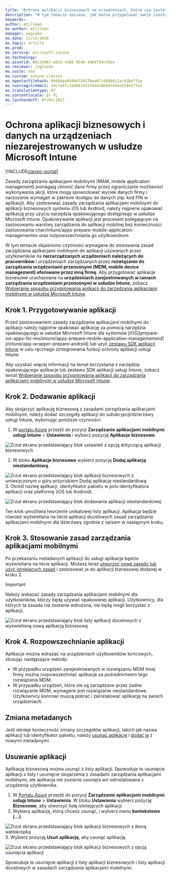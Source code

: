 ```yaml
---
title: "Ochrona aplikacji biznesowych na urządzeniach, które nie zostały zarejestrowane"
description: "W tym temacie opisano, jak można przygotować swoje niestandardowe aplikacje biznesowe, aby mogły stosować zasady zarządzania aplikacjami mobilnymi, co może pomóc w uniknięciu utraty danych."
keywords: 
author: mtillman
ms.author: mtillman
manager: angrobe
ms.date: 11/14/2016
ms.topic: article
ms.prod: 
ms.service: microsoft-intune
ms.technology: 
ms.assetid: 00219467-a62e-43b6-954b-3084f54c45ba
ms.reviewer: joglocke
ms.suite: ems
ms.custom: intune-classic
ms.openlocfilehash: 0b09daa05db673817bea67cd8b88c2ac63be7f1e
ms.sourcegitcommit: 34cfebfc1d8b81032f4d41869d74dda559e677e2
ms.translationtype: HT
ms.contentlocale: pl-PL
ms.lasthandoff: 07/01/2017
---
```

# <a name="protect-line-of-business-apps-and-data-on-devices-that-are-not-enrolled-in-microsoft-intune"></a>Ochrona aplikacji biznesowych i danych na urządzeniach niezarejestrowanych w usłudze Microsoft Intune

[!INCLUDE[classic-portal](../includes/classic-portal.md)]

Zasady zarządzania aplikacjami mobilnymi (MAM, mobile application management) pomagają chronić dane firmy przez ograniczanie możliwości wykonywania akcji, które mogą spowodować wyciek danych firmy i narzucenie wymagań w zakresie dostępu do danych (np. kod PIN w aplikacji). Aby zastosować zasady zarządzania aplikacjami mobilnymi do aplikacji biznesowych systemu iOS lub Android, należy najpierw opakować aplikację przy użyciu narzędzia opakowującego dostępnego w usłudze Microsoft Intune. Opakowywanie aplikacji jest procesem polegającym na zastosowaniu warstwy zarządzania do aplikacji mobilnej bez konieczności zastosowania chan/intune/apps-prepare-mobile-application-managementes oraz rozpowszechniania go użytkownikom.  

W tym temacie objaśniono czynności wymagane do stosowania zasad zarządzania aplikacjami mobilnymi do aplikacji używanych przez użytkowników na **niezarządzanych urządzeniach należących do pracowników** i urządzeniach zarządzanych przez **rozwiązanie do zarządzania urządzeniami przenośnymi (MDM, mobile device management) oferowane przez inną firmę**.  Aby przygotować aplikacje biznesowe uruchamiane na **urządzeniach zarejestrowanych w ramach zarządzania urządzeniami przenośnymi w usłudze Intune**, zobacz [Wybieranie sposobu przygotowania aplikacji do zarządzania aplikacjami mobilnymi w usłudze Microsoft Intune](/intune/apps-prepare-mobile-application-management).


##  <a name="step-1-prepare-the-app"></a>Krok 1. Przygotowywanie aplikacji

Przed zastosowaniem zasady zarządzania aplikacjami mobilnymi do aplikacji należy najpierw opakować aplikację za pomocą narzędzia opakowującego w usłudze Microsoft Intune dla systemów [iOS](prepare-ios-apps-for-mo/intune/apps-prepare-mobile-application-managementoid](/intune/app-wrapper-prepare-android) lub użyć [zestawu SDK aplikacji Intune](/intune/app-sdk) w celu ręcznego zintegrowania funkcji ochrony aplikacji usługi Intune.

Aby uzyskać więcej informacji na temat korzystania z narzędzia opakowującego aplikacje lub zestawu SDK aplikacji usługi Intune, zobacz temat [Wybieranie sposobu przygotowania aplikacji do zarządzania aplikacjami mobilnymi w usłudze Microsoft Intune](/intune/apps-prepare-mobile-application-management).

## <a name="step-2-add-the-app"></a>Krok 2. Dodawanie aplikacji

Aby skojarzyć aplikację biznesową z zasadami zarządzania aplikacjami mobilnymi, należy dodać szczegóły aplikacji do subskrypcji/dzierżawy usługi Intune, wykonując poniższe czynności:

1. W [portalu Azure](https://portal.azure.com/) przejdź do pozycji **Zarządzanie aplikacjami mobilnymi usługi Intune**  > **Ustawienia** i wybierz pozycję **Aplikacje biznesowe**.

  ![Zrzut ekranu przedstawiający blok ustawień z opcją dotyczącą aplikacji biznesowych](../media/mam-azure-portal-lob-on-settings.png)

2. W bloku **Aplikacje biznesowe** wybierz pozycję **Dodaj aplikację niestandardową**.

  ![Zrzut ekranu przedstawiający blok aplikacji biznesowych z umieszczonym u góry przyciskiem Dodaj aplikację niestandardową](../media/mam-azure-portal-add-lob-app-action.png)
3.  Określ nazwę aplikacji, identyfikator pakietu w polu identyfikatora aplikacji oraz platformę (iOS lub Android).

  ![Zrzut ekranu przedstawiający blok dodawania aplikacji niestandardowej](../media/mam-azure-portal-add-app-details.png)

  Ten krok umożliwia tworzenie unikatowej listy aplikacji. Aplikacja będzie również wyświetlana na liście aplikacji docelowych zasad zarządzania aplikacjami mobilnymi dla dzierżawy zgodnie z opisem w następnym kroku.

## <a name="step-3-apply-mam-policies"></a>Krok 3. Stosowanie zasad zarządzania aplikacjami mobilnymi
Po przekazaniu metadanych aplikacji do usługi aplikacja będzie wyświetlana na liście aplikacji. Możesz teraz [utworzyć nowe zasady lub użyć istniejących zasad](create-and-deploy-mobile-app-management-policies-with-microsoft-intune.md) i zastosować je do aplikacji biznesowej dodanej w kroku 2.

>[!IMPORTANT]
>Należy wskazać zasady zarządzania aplikacjami mobilnymi dla użytkowników, którzy będą używać opakowanej aplikacji.  Użytkownicy, dla których ta zasada nie zostanie wdrożona, nie będą mogli korzystać z aplikacji.


  ![Zrzut ekranu przedstawiający blok listy aplikacji docelowych z wyświetloną nową aplikacją biznesową](../media/mam-azure-portal-lob-on-targeted-app-list.png)
## <a name="step-4-distribute-the-app"></a>Krok 4. Rozpowszechnianie aplikacji
Aplikacje można wdrażać na urządzeniach użytkowników końcowych, stosując następujące metody:
* W przypadku urządzeń zarejestrowanych w rozwiązaniu MDM innej firmy można rozpowszechniać aplikacje za pośrednictwem tego rozwiązania MDM.
* W przypadku urządzeń, które nie są zarządzane przez żadne rozwiązanie MDM, wymagane jest rozwiązanie niestandardowe. Użytkownicy końcowi muszą pobrać i zainstalować aplikację na swoich urządzeniach.

## <a name="change-the-metadata"></a>Zmiana metadanych
Jeśli istnieje konieczność zmiany szczegółów aplikacji, takich jak nazwa aplikacji lub identyfikator pakietu, należy [usunąć aplikację](#remove-apps) i [dodać ją](#step-2-add-the-app) z nowymi metadanymi.

##  <a name="remove-apps"></a>Usuwanie aplikacji
Aplikację biznesową można usunąć z listy aplikacji. Spowoduje to usunięcie aplikacji z listy i usunięcie skojarzenia z zasadami zarządzania aplikacjami mobilnymi, ale aplikacja nie zostanie usunięta ani odinstalowana z urządzenia użytkownika.  

1.  W [Portalu Azure](https://portal.azure.com/) przejdź do pozycji **Zarządzanie aplikacjami mobilnymi usługi Intune** > **Ustawienia**. W bloku **Ustawienia** wybierz pozycję **Biznesowe**, aby otworzyć listę istniejących aplikacji.  
2.  Wybierz aplikację, którą chcesz usunąć, i wybierz menu **kontekstowe (…)**.

  ![Zrzut ekranu przedstawiający blok aplikacji biznesowych z ikoną wielokropka](../media/mam-azure-portal-lob-context-menu.png)
3.  Wybierz pozycję **Usuń aplikację**, aby usunąć aplikację.

  ![Zrzut ekranu przedstawiający blok aplikacji biznesowych z opcją usunięcia aplikacji](../media/mam-azure-portal-delete-app.png)

  Spowoduje to usunięcie aplikacji z listy aplikacji biznesowych i listy aplikacji docelowych w zasadach zarządzania aplikacjami mobilnymi.
